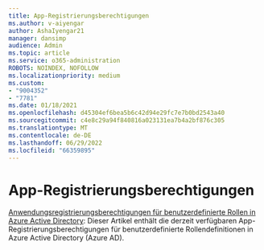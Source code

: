 ```yaml
---
title: App-Registrierungsberechtigungen
ms.author: v-aiyengar
author: AshaIyengar21
manager: dansimp
audience: Admin
ms.topic: article
ms.service: o365-administration
ROBOTS: NOINDEX, NOFOLLOW
ms.localizationpriority: medium
ms.custom:
- "9004352"
- "7781"
ms.date: 01/18/2021
ms.openlocfilehash: d45304ef6bea5b6c42d94e29fc7e7b0bd2543a40
ms.sourcegitcommit: c4e8c29a94f840816a023131ea7b4a2bf876c305
ms.translationtype: MT
ms.contentlocale: de-DE
ms.lasthandoff: 06/29/2022
ms.locfileid: "66359895"
---
```

# <a name="app-registration-permissions"></a>App-Registrierungsberechtigungen

[Anwendungsregistrierungsberechtigungen für benutzerdefinierte Rollen in Azure Active Directory](https://docs.microsoft.com/azure/active-directory/roles/custom-available-permissions): Dieser Artikel enthält die derzeit verfügbaren App-Registrierungsberechtigungen für benutzerdefinierte Rollendefinitionen in Azure Active Directory (Azure AD).
